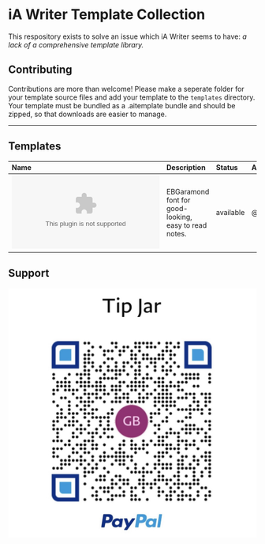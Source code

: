 # iA Writer Template Collection

This respository exists to solve an issue which iA Writer seems to have: _a lack of a comprehensive template library._

## Contributing

Contributions are more than welcome! Please make a seperate folder for your template source files and add your template to the `templates` directory. Your template must be bundled as a .aitemplate bundle and should be zipped, so that downloads are easier to manage.

---

## Templates

| Name           | Description                                           | Status    | Author  | Date     |
| :------------- | :---------------------------------------------------- | :-------- | :------ | :------- |
| ![Garamond Notes](https://github.com/corei8/iAWriter-Template-Collection/raw/main/templates/Garamond-notes.iatemplate.zip "Garamond Notes") | EBGaramond font for good-looking, easy to read notes. | available | @corei8 | 07-18-21 |

## Support

![donate](/images/IMG_0177.jpg)
